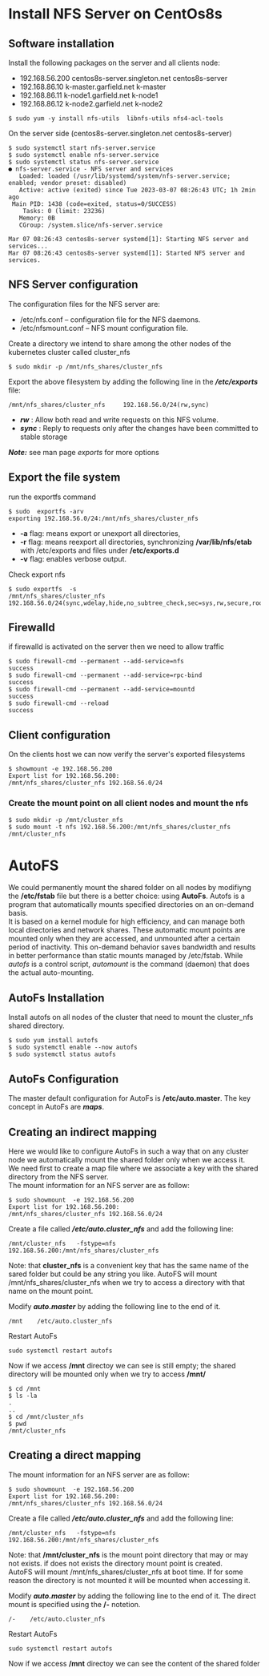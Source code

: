 # Install NFS Server on CentOs8s

## Software installation

Install the following packages on the server and all clients node:

* 192.168.56.200 centos8s-server.singleton.net centos8s-server
* 192.168.86.10  k-master.garfield.net k-master
* 192.168.86.11  k-node1.garfield.net k-node1
* 192.168.86.12  k-node2.garfield.net k-node2


```
$ sudo yum -y install nfs-utils  libnfs-utils nfs4-acl-tools
```

On the server side (centos8s-server.singleton.net centos8s-server)

```
$ sudo systemctl start nfs-server.service
$ sudo systemctl enable nfs-server.service
$ sudo systemctl status nfs-server.service
● nfs-server.service - NFS server and services
   Loaded: loaded (/usr/lib/systemd/system/nfs-server.service; enabled; vendor preset: disabled)
   Active: active (exited) since Tue 2023-03-07 08:26:43 UTC; 1h 2min ago
 Main PID: 1438 (code=exited, status=0/SUCCESS)
    Tasks: 0 (limit: 23236)
   Memory: 0B
   CGroup: /system.slice/nfs-server.service

Mar 07 08:26:43 centos8s-server systemd[1]: Starting NFS server and services...
Mar 07 08:26:43 centos8s-server systemd[1]: Started NFS server and services.

```
## NFS Server configuration

The configuration files for the NFS server are:  

* /etc/nfs.conf      – configuration file for the NFS daemons.
* /etc/nfsmount.conf – NFS mount configuration file.

Create a directory we intend to share among the other nodes of the kubernetes cluster called cluster_nfs
```
$ sudo mkdir -p /mnt/nfs_shares/cluster_nfs
```

Export the above filesystem by adding the following line in the ***/etc/exports*** file:
```
/mnt/nfs_shares/cluster_nfs  	192.168.56.0/24(rw,sync)
```
* ***rw*** :  Allow both read and write requests on this NFS volume.
* ***sync*** : Reply to requests only after the changes have been committed to stable storage 

***Note:*** see man page _exports_ for more options


## Export the file system
run the exportfs command
```
$ sudo  exportfs -arv
exporting 192.168.56.0/24:/mnt/nfs_shares/cluster_nfs

```
 * **-a** flag:  means export or unexport all directories, 
 * **-r** flag:  means reexport all directories, synchronizing **/var/lib/nfs/etab** with /etc/exports and files under **/etc/exports.d**
 * **-v** flag:  enables verbose output.

Check export nfs
```
$ sudo exportfs  -s
/mnt/nfs_shares/cluster_nfs  192.168.56.0/24(sync,wdelay,hide,no_subtree_check,sec=sys,rw,secure,root_squash,no_all_squash)
```

## Firewalld
if firewalld is activated on the server then we need to allow traffic 

```
$ sudo firewall-cmd --permanent --add-service=nfs
success
$ sudo firewall-cmd --permanent --add-service=rpc-bind
success
$ sudo firewall-cmd --permanent --add-service=mountd
success
$ sudo firewall-cmd --reload
success
```

## Client configuration
On the clients host we can now verify the server's exported filesystems
```
$ showmount -e 192.168.56.200
Export list for 192.168.56.200:
/mnt/nfs_shares/cluster_nfs 192.168.56.0/24
```
### Create the mount point on all client nodes and mount the nfs
```
$ sudo mkdir -p /mnt/cluster_nfs
$ sudo mount -t nfs 192.168.56.200:/mnt/nfs_shares/cluster_nfs /mnt/cluster_nfs
```

# AutoFS
We could permanently mount the shared folder on all nodes by modifiyng the **/etc/fstab** file but there is a better choice: using **AutoFs**.
Autofs is a program that automatically mounts specified directories on an on-demand basis.  
It is based on a kernel module for high efficiency, and can manage both local directories and network shares. 
These automatic mount points are mounted only when they are accessed, and unmounted after a certain period of inactivity. 
This on-demand behavior saves bandwidth and results in better performance than static mounts managed by /etc/fstab. 
While _autofs_ is a control script, _automount_ is the command (daemon) that does the actual auto-mounting.

## AutoFs Installation
Install autofs on all nodes of the cluster that need to mount the cluster_nfs shared directory.   

```
$ sudo yum install autofs
$ sudo systemctl enable --now autofs
$ sudo systemctl status autofs
```
## AutoFs Configuration
The master default configuration for AutoFs is **/etc/auto.master**. 
The key concept in AutoFs are ***maps***.  

## Creating an indirect mapping
Here we would like to configure AutoFs in such a way that on any cluster node we automatically mount the shared folder only when we access it.  
We need first to create a map file where we associate a key with the shared directory from the NFS server.  
The mount information for an NFS server are as follow:

```
$ sudo showmount  -e 192.168.56.200
Export list for 192.168.56.200:
/mnt/nfs_shares/cluster_nfs 192.168.56.0/24
```

Create a file called ***/etc/auto.cluster_nfs*** and add the following line:
```
/mnt/cluster_nfs   -fstype=nfs  192.168.56.200:/mnt/nfs_shares/cluster_nfs

```
Note: that **cluster_nfs** is a convenient key that has the same name of the sared folder but could be any string you like.
AutoFS will mount /mnt/nfs_shares/cluster_nfs when we try to access a directory with that name on the mount point.

Modify ***auto.master*** by adding the following line to the end of it.  

```
/mnt    /etc/auto.cluster_nfs
```
Restart AutoFs  
```
sudo systemctl restart autofs
```
Now if we access **/mnt** directoy we can see is still empty; the shared directory will be mounted only when we try to access **/mnt/<key>**

```
$ cd /mnt 
$ ls -la
.
..
$ cd /mnt/cluster_nfs
$ pwd 
/mnt/cluster_nfs
```

## Creating a direct mapping

The mount information for an NFS server are as follow:

```
$ sudo showmount  -e 192.168.56.200
Export list for 192.168.56.200:
/mnt/nfs_shares/cluster_nfs 192.168.56.0/24
```

Create a file called ***/etc/auto.cluster_nfs*** and add the following line:
```
/mnt/cluster_nfs   -fstype=nfs  192.168.56.200:/mnt/nfs_shares/cluster_nfs

```
Note: that **/mnt/cluster_nfs** is the mount point directory that may or may not exists. if does not exists the directory mount point is created.  
AutoFS will mount /mnt/nfs_shares/cluster_nfs at boot time. If for some reason the directory is not mounted it will be mounted when accessing it.

Modify ***auto.master*** by adding the following line to the end of it.
The direct mount is specified using the **/-** notetion.

```
/-    /etc/auto.cluster_nfs
```

Restart AutoFs
```
sudo systemctl restart autofs
```
Now if we access **/mnt** directoy we can see the content of the shared folder
